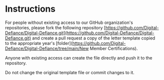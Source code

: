 # Instructions

For people without existing access to our GitHub organization's repositories, please fork the following repository [https://github.com/Digital-Defiance/Digital-Defiance.git](https://github.com/Digital-Defiance/Digital-Defiance.git) and create a pull request a copy of the letter template copied to the appropriate year's [folder](https://github.com/Digital-Defiance/Digital-Defiance/tree/main/New Member Certifications).

Anyone with existing access can create the file directly and push it to the repository.

Do not change the original template file or commit changes to it.


